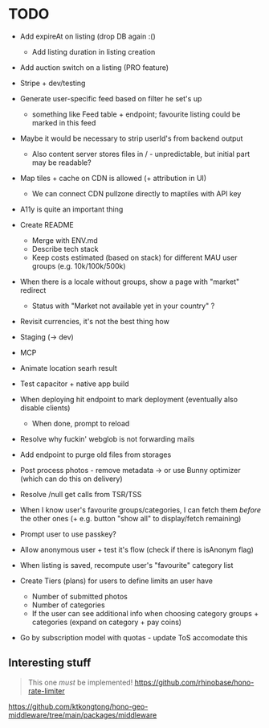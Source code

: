 # TODO

- Add expireAt on listing (drop DB again :()
    - Add listing duration in listing creation
- Add auction switch on a listing (PRO feature)
- Stripe + dev/testing

- Generate user-specific feed based on filter he set's up
    - something like Feed table + endpoint; favourite listing could be marked in this feed
- Maybe it would be necessary to strip userId's from backend output
    - Also content server stores files in /<id> - unpredictable, but initial part may be readable?
- Map tiles + cache on CDN is allowed (+ attribution in UI)
    - We can connect CDN pullzone directly to maptiles with API key
- A11y is quite an important thing
- Create README
    - Merge with ENV.md
    - Describe tech stack
    - Keep costs estimated (based on stack) for different MAU user groups (e.g. 10k/100k/500k)

- When there is a locale without groups, show a page with "market" redirect
    - Status with "Market not available yet in your country" ?

- Revisit currencies, it's not the best thing how

- Staging (-> dev)
- MCP

- Animate location searh result
- Test capacitor + native app build

- When deploying hit endpoint to mark deployment (eventually also disable clients)
    - When done, prompt to reload

- Resolve why fuckin' webglob is not forwarding mails
- Add endpoint to purge old files from storages
- Post process photos - remove metadata -> or use Bunny optimizer (which can do this on delivery)

- Resolve /null get calls from TSR/TSS

- When I know user's favourite groups/categories, I can fetch them _before_ the other ones (+ e.g. button "show all" to
    display/fetch remaining)

- Prompt user to use passkey?
- Allow anonymous user + test it's flow (check if there is isAnonym flag)
- When listing is saved, recompute user's "favourite" category list
- Create Tiers (plans) for users to define limits an user have
    - Number of submitted photos
    - Number of categories
    - If the user can see additional info when choosing category groups + categories (expand on category + pay coins)

- Go by subscription model with quotas - update ToS accomodate this

## Interesting stuff

> This one _must_ be implemented!
> https://github.com/rhinobase/hono-rate-limiter

https://github.com/ktkongtong/hono-geo-middleware/tree/main/packages/middleware
